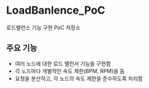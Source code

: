 # LoadBanlence_PoC
로드밸런스 기능 구현 PoC 저장소

## 주요 기능
- 여러 노드에 대한 로드 밸런서 기능을 구현함
- 각 노드마다 개별적인 속도 제한(BPM, RPM)을 둠
- 요청을 분산하고, 각 노드의 속도 제한을 준수하도록 처리함